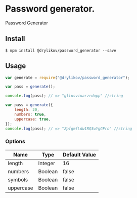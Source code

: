 # Password generator.

Password Generator

## Install

```
$ npm install @drylikov/password_generator --save
```

## Usage

```js
var generate = require("@drylikov/password_generator");

var pass = generate();

console.log(pass); // => "gllusviuarzrdopp" //string

var pass = generate({
    length: 20,
    numbers: true,
    uppercase: true,
});
console.log(pass); // => "ZpfgmfLdw1RQ3wYgGFro" //string

```


### Options


|            Name          |                  Type                       | Default Value |
|--------------------------|---------------------------------------------|---------------|
| length                   | Integer                                     |       16      |
| numbers                  | Boolean                                     |     false     |
| symbols                  | Boolean                                     |     false     |
| uppercase                | Boolean                                     |     false     |